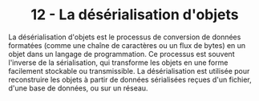 <h1 align="center" id="title">
12 - La désérialisation d'objets
</h1>
<p id="description"> 
La désérialisation d'objets est le processus de conversion de données formatées (comme une chaîne
de caractères ou un flux de bytes) en un objet dans un langage de programmation.
Ce processus est souvent l'inverse de la sérialisation, qui transforme les objets en une forme
facilement stockable ou transmissible.
La désérialisation est utilisée pour reconstruire les objets à partir de données sérialisées reçues d'un
fichier, d'une base de données, ou sur un réseau.
</p>